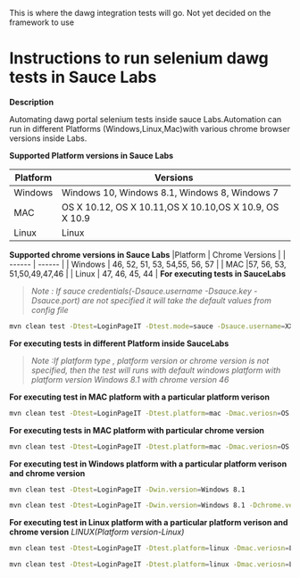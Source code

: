   This is where the dawg integration tests will go. Not yet decided on the framework to use

Instructions to run selenium dawg tests in Sauce Labs
==================================

**Description**

Automating dawg portal selenium tests inside sauce Labs.Automation can run in different Platforms (Windows,Linux,Mac)with various chrome browser versions inside Labs.

**Supported Platform versions in Sauce Labs**

|Platform  | Versions |
| ------ | ------ |
| Windows | Windows 10, Windows 8.1, Windows 8, Windows 7 |
| MAC |OS X 10.12, OS X 10.11,OS X 10.10,OS X 10.9, OS X 10.9 |
| Linux | Linux |
**Supported chrome versions in Sauce Labs**
|Platform  | Chrome Versions |
| ------ | ------ |
| Windows | 46, 52, 51, 53, 54,55, 56, 57 |
| MAC |57, 56, 53, 51,50,49,47,46 |
| Linux | 47, 46, 45, 44 |
**For executing tests in SauceLabs**
>*Note : If sauce credentials(-Dsauce.username -Dsauce.key -Dsauce.port) are not specified it will take the default values from config file*

```sh
mvn clean test -Dtest=LoginPageIT -Dtest.mode=sauce -Dsauce.username=XXXX -Dsauce.key=XXXXXXXX -Dsauce.port=4446
```

**For executing tests in different Platform inside SauceLabs**
>*Note :If platform type , platform version or chrome version is not specified, then the test will runs with default windows platform with platform version Windows 8.1 with chrome version 46*

**For executing test in MAC platform with a particular platform verison**
``` sh
mvn clean test -Dtest=LoginPageIT -Dtest.platform=mac -Dmac.veriosn=OS X 10.12
```
**For executing tests in MAC platform with particular chrome version**

```sh
mvn clean test -Dtest=LoginPageIT -Dtest.platform=mac -Dmac.veriosn=OS X 10.12 -Dchrome.veriosn=57
```

**For executing test in Windows platform with a particular platform verison and chrome version**

``` sh
mvn clean test -Dtest=LoginPageIT -Dwin.version=Windows 8.1
```

``` sh
mvn clean test -Dtest=LoginPageIT -Dwin.version=Windows 8.1 -Dchrome.veriosn=56
```
**For executing test in Linux platform with a particular platform verison and chrome version**
*LINUX(Platform version-Linux)*

```sh
mvn clean test -Dtest=LoginPageIT -Dtest.platform=linux -Dmac.veriosn=Linux
```
```sh
mvn clean test -Dtest=LoginPageIT -Dtest.platform=linux -Dmac.veriosn=Linux -Dchrome.veriosn=44
``` 


